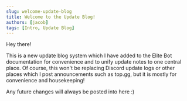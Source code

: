 ```yaml
---
slug: welcome-update-blog
title: Welcome to the Update Blog!
authors: [jacob]
tags: [Intro, Update Blog]
---
```


Hey there!

This is a new update blog system which I have added to the Elite Bot documentation for convenience and to unify update notes to one central place. Of course, this won't be replacing Discord update logs or other places which I post announcements such as top.gg, but it is mostly for convenience and housekeeping!

Any future changes will always be posted into here :)